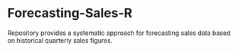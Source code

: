 # Forecasting-Sales-R
Repository provides a systematic approach for forecasting sales data based on historical quarterly sales figures. 
